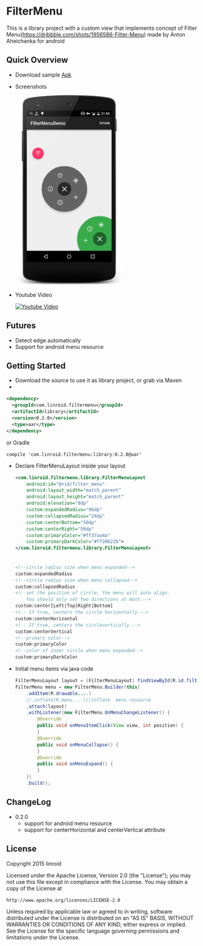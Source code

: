 # FilterMenu
This is a library project with a custom view that implements  concept of  Filter Menu(https://dribbble.com/shots/1956586-Filter-Menu) made by  Anton Aheichanka for android

## Quick Overview
 - Download sample [Apk](https://github.com/linroid/FilterMenu/blob/master/sample/sample-release.apk?raw=true)
 
 - Screenshots
 
    <img src="screenshots/device-2015-03-12-215100.png" alt="screenshot" title="screenshot" height="500" />
 - Youtube Video
 
     [![Youtube Video](http://img.youtube.com/vi/HClK9Ams6gM/0.jpg)](http://www.youtube.com/watch?v=HClK9Ams6gM)
     
## Futures
 - Detect edge automatically
 - Support for android menu resource
 
## Getting Started
 - Download the source to use it as library project, or grab via Maven
 - 
 ```xml
 <dependency>
   <groupId>com.linroid.filtermenu</groupId>
   <artifactId>library</artifactId>
   <version>0.2.0</version>
   <type>aar</type>
 </dependency>
 ```
 or Gradle
 
 ```
 compile 'com.linroid.filtermenu:library:0.2.0@aar'
 ```
 - Declare FilterMenuLayout inside your layout
 
    ```xml
    <com.linroid.filtermenu.library.FilterMenuLayout
        android:id="@+id/filter_menu"
        android:layout_width="match_parent"
        android:layout_height="match_parent"
        android:elevation="8dp"
        custom:expandedRadius="96dp"
        custom:collapsedRadius="24dp"
        custom:centerBottom="50dp"
        custom:centerRight="50dp"
        custom:primaryColor="#ff37aa4a"
        custom:primaryDarkColor="#ff20622b">
    </com.linroid.filtermenu.library.FilterMenuLayout>
    
    
    <!--circle radius size when menu expanded-->
    custom:expandedRadius 
    <!--circle radius size when menu collapsed-->
    custom:collapsedRadius
    <!--set the position of circle, the menu will auto align.
        You should only set two directions at most.-->
    custom:center[Left|Top|Right|Bottom]
    <!-- If true, centers the circle horizontally.-->
    custom:centerHorizontal
    <!-- If true, centers the circlevertically.-->
    custom:centerVertical
    <!--primary color-->
    custom:primaryColor
    <!--color of inner circle when menu expanded-->
    custom:primaryDarkColor
    ```
 - Initial menu items via java code
 
    ```java
    FilterMenuLayout layout = (FilterMenuLayout) findViewById(R.id.filter_menu);
    FilterMenu menu = new FilterMenu.Builder(this)
        .addItem(R.drawable....)
        //.inflate(R.menu....)//inflate  menu resource
        .attach(layout)
        .withListener(new FilterMenu.OnMenuChangeListener() {
            @Override
            public void onMenuItemClick(View view, int position) {
            }
            @Override
            public void onMenuCollapse() {
            }
            @Override
            public void onMenuExpand() {
            }
        })
        .build();
    ```
    
## ChangeLog
 - 0.2.0
    - support for android menu resource
    - support for centerHorizontal and centerVertical attribute

## License
Copyright 2015 linroid

Licensed under the Apache License, Version 2.0 (the "License");
you may not use this file except in compliance with the License.
You may obtain a copy of the License at

    http://www.apache.org/licenses/LICENSE-2.0

Unless required by applicable law or agreed to in writing, software
distributed under the License is distributed on an "AS IS" BASIS,
WITHOUT WARRANTIES OR CONDITIONS OF ANY KIND, either express or implied.
See the License for the specific language governing permissions and
limitations under the License.

